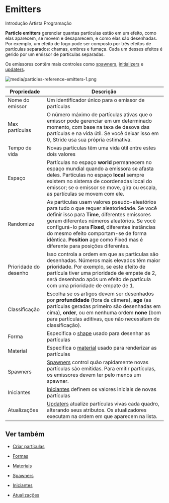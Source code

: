 # Emitters

<span class="badge text-bg-primary">Introdução</span>
<span class="badge text-bg-success">Artista </span>
<span class="badge text-bg-success">Programação</span>

**Particle emitters** gerenciar quantas partículas estão em um efeito, como elas aparecem, se movem e desaparecem, e como elas são desenhadas. Por exemplo, um efeito de fogo pode ser composto por três efeitos de partículas separados: chamas, embres e fumaça. Cada um desses efeitos é gerido por um emissor de partículas separadas.

Os emissores contêm mais controles como [spawners](spawners.md), [initializers](initializers.md) e [updaters](updaters.md).

![media/particles-reference-emitters-1.png](media/particles-reference-emitters-1.png)

| Propriedade | Descrição |
| ---------------- | -----------
| Nome do emissor | Um identificador único para o emissor de partículas |
| Max partículas | O número máximo de partículas ativas que o emissor pode gerenciar em um determinado momento, com base na taxa de desova das partículas e na vida útil. Se você deixar isso em 0, Stride usa sua própria estimativa. |
| Tempo de vida | Novas partículas têm uma vida útil entre estes dois valores |
| Espaço | Partículas no espaço **world** permanecem no espaço mundial quando a emissora se afasta deles. Partículas no espaço **local** sempre existem no sistema de coordenadas local do emissor; se o emissor se move, gira ou escala, as partículas se movem com ele. |
| Randomize | As partículas usam valores pseudo-aleatórios para tudo o que requer aleatoriedade. Se você definir isso para **Time**, diferentes emissores geram diferentes números aleatórios. Se você configurá-lo para **Fixed**, diferentes instâncias do mesmo efeito comportam-se de forma idêntica. **Position** age como Fixed mas é diferente para posições diferentes. |
| Prioridade do desenho | Isso controla a ordem em que as partículas são desenhadas. Números mais elevados têm maior prioridade. Por exemplo, se este efeito de partícula tiver uma prioridade de empate de 2, será desenhado após um efeito de partícula com uma prioridade de empate de 1. |
| Classificação | Escolha se os artigos devem ser desenhados por **profundidade** (fora da câmera), **age** (as partículas geradas primeiro são desenhadas em cima), **order**, ou em nenhuma ordem **none** (bom para partículas aditivas, que não necessitam de classificação). |
| Forma | Especifica o [shape](shapes.md) usado para desenhar as partículas |
| Material | Especifica o [material](materials.md) usado para renderizar as partículas |
| Spawners | [Spawners](spawners.md) control quão rapidamente novas partículas são emitidas. Para emitir partículas, os emissores devem ter pelo menos um spawner. |
| Iniciantes | [Iniciantes](initializers.md) definem os valores iniciais de novas partículas |
| Atualizações | [Updaters](updaters.md) atualize partículas vivas cada quadro, alterando seus atributos. Os atualizadores executam na ordem em que aparecem na lista. |

## Ver também

* [Criar partículas](create-particles.md)

* [Formas](shapes.md)

* [Materiais](materials.md)

* [Spawners](spawners.md)

* [Iniciantes](initializers.md)

* [Atualizações](updaters.md)
